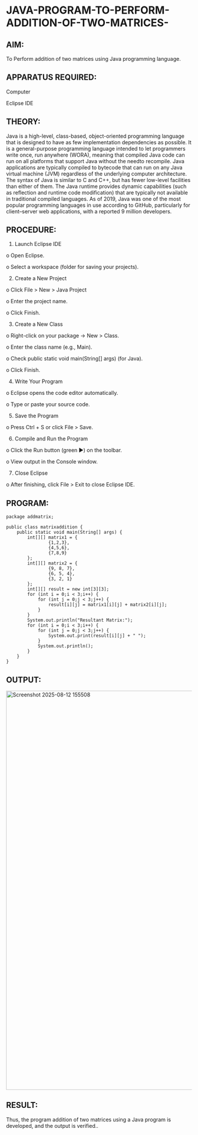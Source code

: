# JAVA-PROGRAM-TO-PERFORM-ADDITION-OF-TWO-MATRICES-

## AIM:
To Perform addition of two matrices using Java programming language.

## APPARATUS REQUIRED:

Computer

Eclipse IDE

## THEORY:

Java is a high-level, class-based, object-oriented programming language that is designed to have as few implementation dependencies as possible. It is a general-purpose programming language intended to let programmers write once, run anywhere (WORA), meaning that compiled Java code can run on all platforms that support Java without the needto recompile. Java applications are typically compiled to bytecode that can run on any Java virtual machine (JVM) regardless of the underlying computer architecture. The syntax of Java is similar to C and C++, but has fewer low-level facilities than either of them. The Java runtime provides dynamic capabilities (such as reflection and runtime code modification) that are typically not available in traditional compiled languages. As of 2019, Java was one of the most popular programming languages in use according to GitHub, particularly for client–server web applications, with a reported 9 million developers.


## PROCEDURE:

1. Launch Eclipse IDE

o Open Eclipse.

o Select a workspace (folder for saving your projects).

2. Create a New Project

o Click File > New > Java Project

o Enter the project name.

o Click Finish.

3. Create a New Class 

o Right-click on your package → New > Class.

o Enter the class name (e.g., Main).

o Check public static void main(String[] args) (for Java).

o Click Finish.

4. Write Your Program

o Eclipse opens the code editor automatically.

o Type or paste your source code.

5. Save the Program

o Press Ctrl + S or click File > Save.

6. Compile and Run the Program

o Click the Run button (green ▶) on the toolbar.

o View output in the Console window.

7. Close Eclipse

o After finishing, click File > Exit to close Eclipse IDE.


## PROGRAM:
```
package addmatrix;

public class matrixaddition {
	public static void main(String[] args) {
		int[][] matrix1 = {
				{1,2,3},
				{4,5,6},
				{7,8,9}
		};
		int[][] matrix2 = { 
				{9, 8, 7},
				{6, 5, 4},
				{3, 2, 1}
		};
		int[][] result = new int[3][3];
		for (int i = 0;i < 3;i++) {
			for (int j = 0;j < 3;j++) { 
				result[i][j] = matrix1[i][j] + matrix2[i][j]; 
			}
		}
		System.out.println("Resultant Matrix:");
		for (int i = 0;i < 3;i++) {
			for (int j = 0;j < 3;j++) { 
				System.out.print(result[i][j] + " ");
			}
			System.out.println();
		}
	}
}
```

## OUTPUT:
<img width="1920" height="1080" alt="Screenshot 2025-08-12 155508" src="https://github.com/user-attachments/assets/4519f307-8fd4-43f5-9dd6-26aa125bd155" />


## RESULT:

Thus, the program addition of two matrices using a Java program is developed, and the output is verified..


